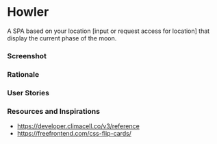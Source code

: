 # Howler
A SPA  based on your location [input or request access for location] that display the current phase of the moon. 

### Screenshot

### Rationale

### User Stories

### Resources and Inspirations
- https://developer.climacell.co/v3/reference
- https://freefrontend.com/css-flip-cards/
